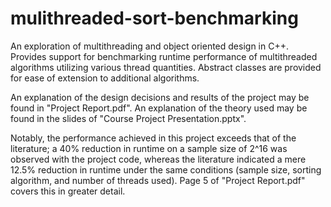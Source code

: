 # mulithreaded-sort-benchmarking
An exploration of multithreading and object oriented design in C++.  Provides support for benchmarking runtime performance of multithreaded algorithms utilizing various thread quantities.  Abstract classes are provided for ease of extension to additional algorithms.

An explanation of the design decisions and results of the project may be found in "Project Report.pdf".  An explanation of the theory used may be found in the slides of "Course Project Presentation.pptx".

Notably, the performance achieved in this project exceeds that of the literature; a 40% reduction in runtime on a sample size of 2^16 was observed with the project code, whereas the literature indicated a mere 12.5% reduction in runtime under the same conditions (sample size, sorting algorithm, and number of threads used).  Page 5 of "Project Report.pdf" covers this in greater detail.
